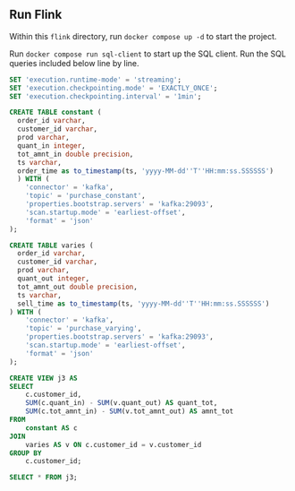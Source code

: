 ## Run Flink

Within this `flink` directory, run `docker compose up -d` to start the project.

Run `docker compose run sql-client` to start up the SQL client. Run the SQL queries included below line by line. 

```sql
SET 'execution.runtime-mode' = 'streaming';
SET 'execution.checkpointing.mode' = 'EXACTLY_ONCE';
SET 'execution.checkpointing.interval' = '1min';

CREATE TABLE constant (
  order_id varchar,
  customer_id varchar,
  prod varchar,
  quant_in integer,
  tot_amnt_in double precision,
  ts varchar,
  order_time as to_timestamp(ts, 'yyyy-MM-dd''T''HH:mm:ss.SSSSSS')
  ) WITH (
    'connector' = 'kafka',
    'topic' = 'purchase_constant',
    'properties.bootstrap.servers' = 'kafka:29093',
    'scan.startup.mode' = 'earliest-offset',
    'format' = 'json'
);

CREATE TABLE varies (
  order_id varchar,
  customer_id varchar,
  prod varchar,
  quant_out integer,
  tot_amnt_out double precision,
  ts varchar, 
  sell_time as to_timestamp(ts, 'yyyy-MM-dd''T''HH:mm:ss.SSSSSS')
) WITH (
    'connector' = 'kafka',
    'topic' = 'purchase_varying',
    'properties.bootstrap.servers' = 'kafka:29093',
    'scan.startup.mode' = 'earliest-offset',
    'format' = 'json'
);

CREATE VIEW j3 AS
SELECT 
    c.customer_id,
    SUM(c.quant_in) - SUM(v.quant_out) AS quant_tot,
    SUM(c.tot_amnt_in) - SUM(v.tot_amnt_out) AS amnt_tot
FROM 
    constant AS c
JOIN 
    varies AS v ON c.customer_id = v.customer_id
GROUP BY 
    c.customer_id;

SELECT * FROM j3;
```

